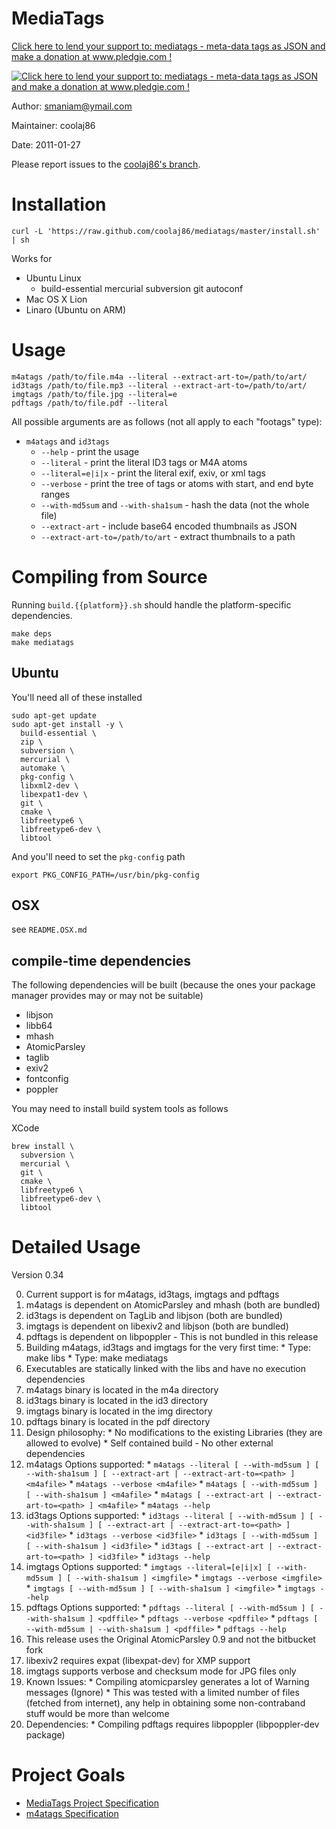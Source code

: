 MediaTags
====

[Click here to lend your support to: mediatags - meta-data tags as JSON and make a donation at www.pledgie.com !][1]

[![Click here to lend your support to: mediatags - meta-data tags as JSON and make a donation at www.pledgie.com !][2]][1]

[1]: http://www.pledgie.com/campaigns/14039
[2]: http://www.pledgie.com/campaigns/14039.png?skin_name=chrome

Author: smaniam@ymail.com

Maintainer: coolaj86

Date: 2011-01-27

Please report issues to the [coolaj86's branch](https://github.com/coolaj86/mediatags).

Installation
====

    curl -L 'https://raw.github.com/coolaj86/mediatags/master/install.sh' | sh 

Works for

  * Ubuntu Linux
    * build-essential mercurial subversion git autoconf
  * Mac OS X Lion
  * Linaro (Ubuntu on ARM)

Usage
===

    m4atags /path/to/file.m4a --literal --extract-art-to=/path/to/art/
    id3tags /path/to/file.mp3 --literal --extract-art-to=/path/to/art/
    imgtags /path/to/file.jpg --literal=e
    pdftags /path/to/file.pdf --literal

All possible arguments are as follows (not all apply to each "footags" type): 

  * `m4atags` and `id3tags`
    * `--help` - print the usage
    * `--literal` - print the literal ID3 tags or M4A atoms
    * `--literal=e|i|x` - print the literal exif, exiv, or xml tags
    * `--verbose` - print the tree of tags or atoms with start, and end byte ranges
    * `--with-md5sum` and `--with-sha1sum` - hash the data (not the whole file)
    * `--extract-art` - include base64 encoded thumbnails as JSON
    * `--extract-art-to=/path/to/art` - extract thumbnails to a path

Compiling from Source
===

Running `build.{{platform}}.sh` should handle the platform-specific dependencies.

    make deps
    make mediatags

Ubuntu
---

You'll need all of these installed

    sudo apt-get update
    sudo apt-get install -y \
      build-essential \
      zip \
      subversion \
      mercurial \
      automake \
      pkg-config \
      libxml2-dev \
      libexpat1-dev \
      git \
      cmake \
      libfreetype6 \
      libfreetype6-dev \
      libtool

And you'll need to set the `pkg-config` path

    export PKG_CONFIG_PATH=/usr/bin/pkg-config

OSX 
---

see `README.OSX.md`

compile-time dependencies
---

The following dependencies will be built (because the ones your package manager provides may or may not be suitable)

  * libjson
  * libb64
  * mhash
  * AtomicParsley
  * taglib
  * exiv2
  * fontconfig
  * poppler

You may need to install build system tools as follows

  XCode

    brew install \
      subversion \
      mercurial \
      git \
      cmake \
      libfreetype6 \
      libfreetype6-dev \
      libtool

Detailed Usage
====

Version 0.34

  0. Current support is for m4atags, id3tags, imgtags and pdftags
  0. m4atags is dependent on AtomicParsley and mhash (both are bundled)
  0. id3tags is dependent on TagLib and libjson (both are bundled)
  0. imgtags is dependent on libexiv2 and libjson (both are bundled)
  0. pdftags is dependent on libpoppler - This is not bundled in this release
  0. Building m4atags, id3tags and imgtags for the very first time:
    * Type: make libs
    * Type: make mediatags
  0. Executables are statically linked with the libs and have no execution dependencies
  0. m4atags binary is located in the m4a directory
  0. id3tags binary is located in the id3 directory
  0. imgtags binary is located in the img directory
  0. pdftags binary is located in the pdf directory
  0. Design philosophy:
    * No modifications to the existing Libraries (they are allowed to evolve)
    * Self contained build - No other external dependencies
  0. m4atags Options supported:
    * `m4atags --literal [ --with-md5sum ] [ --with-sha1sum ] [ --extract-art | --extract-art-to=<path> ] <m4afile>`
    * `m4atags --verbose <m4afile>`
    * `m4atags [ --with-md5sum ] [ --with-sha1sum ] <m4afile>`
    * `m4atags [ --extract-art | --extract-art-to=<path> ] <m4afile>`
    * `m4atags --help`
  0. id3tags Options supported:
    * `id3tags --literal [ --with-md5sum ] [ --with-sha1sum ] [ --extract-art | --extract-art-to=<path> ] <id3file>`
    * `id3tags --verbose <id3file>`
    * `id3tags [ --with-md5sum ] [ --with-sha1sum ] <id3file>`
    * `id3tags [ --extract-art | --extract-art-to=<path> ] <id3file>`
    * `id3tags --help`
  0. imgtags Options supported:
    * `imgtags --literal=[e|i|x] [ --with-md5sum ] [ --with-sha1sum ] <imgfile>`
    * `imgtags --verbose <imgfile>`
    * `imgtags [ --with-md5sum ] [ --with-sha1sum ] <imgfile>`
    * `imgtags --help`
  0. pdftags Options supported:
    * `pdftags --literal [ --with-md5sum ] [ --with-sha1sum ] <pdffile>`
    * `pdftags --verbose <pdffile>`
    * `pdftags [ --with-md5sum | --with-sha1sum ] <pdffile>`
    * `pdftags --help`
  0. This release uses the Original AtomicParsley 0.9 and not the bitbucket fork
  0. libexiv2 requires expat (libexpat-dev) for XMP support
  0. imgtags supports verbose and checksum mode for JPG files only
  0. Known Issues:
    * Compiling atomicparsley generates a lot of Warning messages (Ignore)
    * This was tested with a limited number of files (fetched from internet), 
    any help in obtaining some non-contraband stuff would be more than welcome
  0. Dependencies:
    * Compiling pdftags requires libpoppler (libpoppler-dev package)

Project Goals
====

  * [MediaTags Project Specification](http://coolaj86.info/articles/mediatags.html)
  * [m4atags Specification](http://coolaj86.info/articles/example-of-verbose-output-from-mediatags.html)
